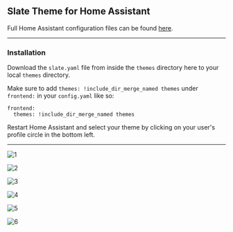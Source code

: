 ## Slate Theme for Home Assistant
Full Home Assistant configuration files can be found [here](https://github.com/seangreen2/home_assistant).

---

### Installation

Download the `slate.yaml` file from inside the `themes` directory here to your local `themes` directory.

Make sure to add `themes: !include_dir_merge_named themes` under `frontend:` in your `config.yaml` like so:

```
frontend:
  themes: !include_dir_merge_named themes
```
  
Restart Home Assistant and select your theme by clicking on your user's profile circle in the bottom left.

---

![1](https://i.imgur.com/7Xepoa5.jpg)

![2](https://i.imgur.com/wEsk3A3.jpg)

![3](https://i.imgur.com/BQvqYws.jpg)

![4](https://i.imgur.com/QBElzUy.jpg)

![5](https://i.imgur.com/7I3REgE.jpg)

![6](https://i.imgur.com/SYsRTYW.png)
